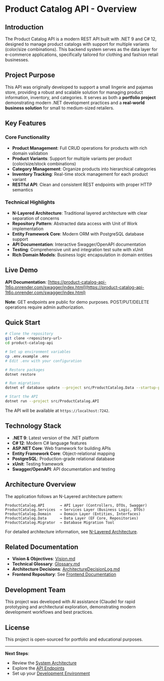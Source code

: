 # Product Catalog API - Overview

## Introduction

The Product Catalog API is a modern REST API built with .NET 9 and C# 12, designed to manage product catalogs with support for multiple variants (color/size combinations). This backend system serves as the data layer for e-commerce applications, specifically tailored for clothing and fashion retail businesses.

## Project Purpose

This API was originally developed to support a small lingerie and pajamas store, providing a robust and scalable solution for managing product information, inventory, and categories. It serves as both a **portfolio project** demonstrating modern .NET development practices and a **real-world business solution** for small to medium-sized retailers.

## Key Features

### Core Functionality
- **Product Management**: Full CRUD operations for products with rich domain validation
- **Product Variants**: Support for multiple variants per product (color/size/stock combinations)
- **Category Management**: Organize products into hierarchical categories
- **Inventory Tracking**: Real-time stock management for each product variant
- **RESTful API**: Clean and consistent REST endpoints with proper HTTP semantics

### Technical Highlights
- **N-Layered Architecture**: Traditional layered architecture with clear separation of concerns
- **Repository Pattern**: Abstracted data access with Unit of Work implementation
- **Entity Framework Core**: Modern ORM with PostgreSQL database support
- **API Documentation**: Interactive Swagger/OpenAPI documentation
- **Testing**: Comprehensive unit and integration test suite with xUnit
- **Rich Domain Models**: Business logic encapsulation in domain entities

## Live Demo

**API Documentation**: [https://product-catalog-api-1t6o.onrender.com/swagger/index.html](https://product-catalog-api-1t6o.onrender.com/swagger/index.html)

**Note**: GET endpoints are public for demo purposes. POST/PUT/DELETE operations require admin authorization.

## Quick Start

```bash
# Clone the repository
git clone <repository-url>
cd product-catalog-api

# Set up environment variables
cp .env.example .env
# Edit .env with your configuration

# Restore packages
dotnet restore

# Run migrations
dotnet ef database update --project src/ProductCatalog.Data --startup-project src/ProductCatalog.API

# Start the API
dotnet run --project src/ProductCatalog.API
```

The API will be available at `https://localhost:7242`.

## Technology Stack

- **.NET 9**: Latest version of the .NET platform
- **C# 12**: Modern C# language features
- **ASP.NET Core**: Web framework for building APIs
- **Entity Framework Core**: Object-relational mapping
- **PostgreSQL**: Production-grade relational database
- **xUnit**: Testing framework
- **Swagger/OpenAPI**: API documentation and testing

## Architecture Overview

The application follows an N-Layered architecture pattern:

```
ProductCatalog.API       → API Layer (Controllers, DTOs, Swagger)
ProductCatalog.Services  → Services Layer (Business Logic, DTOs)
ProductCatalog.Domain    → Domain Layer (Entities, Interfaces)
ProductCatalog.Data      → Data Layer (EF Core, Repositories)
ProductCatalog.Migrator  → Database Migration Tool
```

For detailed architecture information, see [N-Layered Architecture](../01-Architecture/LayeredArchitecture.md).

## Related Documentation

- **Vision & Objectives**: [Vision.md](./Vision.md)
- **Technical Glossary**: [Glossary.md](./Glossary.md)
- **Architecture Decisions**: [ArchitectureDecisionLog.md](./ArchitectureDecisionLog.md)
- **Frontend Repository**: See [Frontend Documentation](../05-Links/FrontendDocs.md)

## Development Team

This project was developed with AI assistance (Claude) for rapid prototyping and architectural exploration, demonstrating modern development workflows and best practices.

## License

This project is open-sourced for portfolio and educational purposes.

---

**Next Steps**:
- Review the [System Architecture](../01-Architecture/SystemDiagram.md)
- Explore the [API Endpoints](../02-API/Endpoints.md)
- Set up your [Development Environment](../03-Development/EnvironmentSetup.md)
